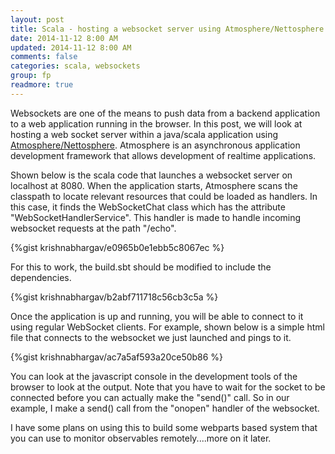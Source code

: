 ```yaml
---           
layout: post
title: Scala - hosting a websocket server using Atmosphere/Nettosphere
date: 2014-11-12 8:00 AM
updated: 2014-11-12 8:00 AM
comments: false
categories: scala, websockets
group: fp
readmore: true
---
```


Websockets are one of the means to push data from a backend application to a web application running in the browser. In this post, we will look at hosting a web socket server within a java/scala application using [Atmosphere/Nettosphere](http://async-io.org). Atmosphere is an asynchronous application development framework that allows development of realtime applications.

Shown below is the scala code that launches a websocket server on localhost at 8080. When the application starts, Atmosphere scans the classpath to locate relevant resources that could be loaded as handlers. In this case, it finds the WebSocketChat class which has the attribute "WebSocketHandlerService". This handler is made to handle incoming websocket requests at the path "/echo".

{%gist krishnabhargav/e0965b0e1ebb5c8067ec %}

For this to work, the build.sbt should be modified to include the dependencies.

{%gist krishnabhargav/b2abf711718c56cb3c5a %}

Once the application is up and running, you will be able to connect to it using regular WebSocket clients. For example, shown below is a simple html file that connects to the websocket we just launched and pings to it.

{%gist krishnabhargav/ac7a5af593a20ce50b86 %}

You can look at the javascript console in the development tools of the browser to look at the output. Note that you have to wait for the socket to be connected before you can actually make the "send()" call. So in our example, I make a send() call from the "onopen" handler of the websocket.

I have some plans on using this to build some webparts based system that you can use to monitor observables remotely....more on it later.